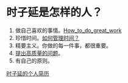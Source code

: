 # 时子延是怎样的人？

1. 做自己喜欢的事情。[How_to_do_great_work](https://github.com/AWSzyAI/favorite/blob/main/How_to_do_great_work.md) 
2. 珍惜时间。[如何管理时间？](https://github.com/AWSzyAI/AWSzyAI.github.io/tree/main/articles/How_to_manage_your_time.md) 
3. 精要主义。你做的每一件事，都很重要。
4. [提出高质量的问题](https://github.com/AWSzyAI/AWSzyAI.github.io/tree/main/articles/How_to_ask_questions.md)。
5. 有自己的原则。

[时子延的个人简历](SzyCV.md)
